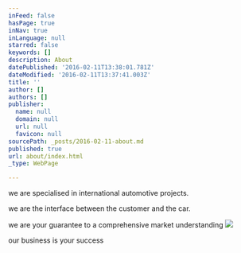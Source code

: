 ```yaml
---
inFeed: false
hasPage: true
inNav: true
inLanguage: null
starred: false
keywords: []
description: About
datePublished: '2016-02-11T13:38:01.781Z'
dateModified: '2016-02-11T13:37:41.003Z'
title: ''
author: []
authors: []
publisher:
  name: null
  domain: null
  url: null
  favicon: null
sourcePath: _posts/2016-02-11-about.md
published: true
url: about/index.html
_type: WebPage

---
```

we are specialised in international automotive projects.

we are the interface between the customer and the car.

we are your guarantee to a comprehensive market understanding
![](https://the-grid-user-content.s3-us-west-2.amazonaws.com/d6958fa9-486b-48dc-96b7-1132b481ba0b.jpg)

our business is your success